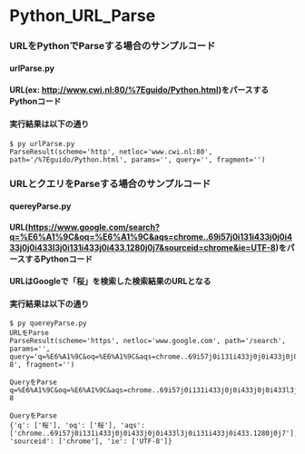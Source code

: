 # Python_URL_Parse
### URLをPythonでParseする場合のサンプルコード
#### urlParse.py
#### URL(ex: http://www.cwi.nl:80/%7Eguido/Python.html)をパースするPythonコード
  
  
#### 実行結果は以下の通り
```
$ py urlParse.py
ParseResult(scheme='http', netloc='www.cwi.nl:80', path='/%7Eguido/Python.html', params='', query='', fragment='')
```

### URLとクエリをParseする場合のサンプルコード
#### quereyParse.py
#### URL(https://www.google.com/search?q=%E6%A1%9C&oq=%E6%A1%9C&aqs=chrome..69i57j0i131i433j0j0i433j0j0i433l3j0i131i433j0i433.1280j0j7&sourceid=chrome&ie=UTF-8)をパースするPythonコード
#### URLはGoogleで「桜」を検索した検索結果のURLとなる
  
  
#### 実行結果は以下の通り
```
$ py quereyParse.py
URLをParse
ParseResult(scheme='https', netloc='www.google.com', path='/search', params='', query='q=%E6%A1%9C&oq=%E6%A1%9C&aqs=chrome..69i57j0i131i433j0j0i433j0j0i433l3j0i131i433j0i433.1280j0j7&sourceid=chrome&ie=UTF-8', fragment='')

QueryをParse
q=%E6%A1%9C&oq=%E6%A1%9C&aqs=chrome..69i57j0i131i433j0j0i433j0j0i433l3j0i131i433j0i433.1280j0j7&sourceid=chrome&ie=UTF-8

QueryをParse
{'q': ['桜'], 'oq': ['桜'], 'aqs': ['chrome..69i57j0i131i433j0j0i433j0j0i433l3j0i131i433j0i433.1280j0j7'], 'sourceid': ['chrome'], 'ie': ['UTF-8']}
```
